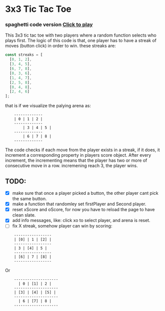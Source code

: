 # 3x3 Tic Tac Toe

### spaghetti code version [Click to play](https://3afia.github.io/tictactoe-3afia/)

This 3x3 tic tac toe with two players where a random function selects who plays first.
The logic of this code is that, one player has to have a streak of moves (button click) in order to win. these streaks are:

```javascript
const streaks = [
  [0, 1, 2],
  [3, 4, 5],
  [6, 7, 8],
  [0, 3, 6],
  [1, 4, 7],
  [2, 5, 8],
  [0, 4, 8],
  [2, 4, 6]
];
```

that is if we visualize the palying arena as:

```
	-------------
	| 0 | 1 | 2 |
	-------------
    	| 3 | 4 | 5 |
	-------------
        | 6 | 7 | 8 |
	-------------
```

The code checks if each move from the player exists in a streak, if it does, it increment a corresponding property in players score object. After every increment, the incrementing means that the player has two or more of consecutive move in a row. incremening reach 3, the player wins.

## TODO:

- [x] make sure that once a player picked a button, the other player cant pick the same button.
- [x] make a function that randomley set firstPlayer and Second player.
- [x] reset xScore and oScore, for now you have to reload the page to have clean slate.
- [x] add info messages, like: click xo to select player, and arena is reset.
- [ ] fix X streak, somehow player can win by scoring:

```
	-----------------
	| [0] | 1 | [2] |
	-----------------
    | 3 | [4] | 5 |
	-----------------
    | [6] | 7 | [8] |
	-----------------
```

Or

```
	--------------------
	  | 0 | [1] | 2 |
	--------------------
    | [3] | [4] | [5] |
	--------------------
      | 6 | [7] | 8 |
	--------------------
```
